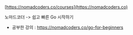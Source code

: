 [https://nomadcoders.co/courses](https://nomadcoders.co)

노마드코더 -> 쉽고 빠른 Go 시작하기

* 공부한 강의 : https://nomadcoders.co/go-for-beginners
